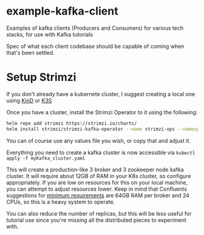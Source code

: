 # example-kafka-client

Examples of kafka clients (Producers and Consumers) for various tech stacks, for use with Kafka tutorials

Spec of what each client codebase should be capable of coming when that's been settled.

# Setup Strimzi

If you don't already have a kubernete cluster, I suggest creating a local one using [KinD](https://kind.sigs.k8s.io/docs/user/quick-start/) or [K3S](https://rancher.com/docs/k3s/latest/en/installation/)

Once you have a cluster, install the Strimzi Operator to it using the following:

```bash
helm repo add strimzi https://strimzi.io/charts/
helm install strimzi/strimzi-kafka-operator --name strimzi-ops --namespace mykafka -f https://raw.githubusercontent.com/catalystsquad/example-kafka-client/main/strimzi_operator_values.yaml
```

You can of course use any values file you wish, or copy that and adjust it.

Everything you need to create a kafka cluster is now accessible via `kubectl apply -f myKafka_cluster.yaml`

This will create a production-like 3 broker and 3 zookeeper node kafka cluster. It will require about 12GB of RAM in your K8s cluster, so configure appropriately. If you are low on resources for this on your local machine, you can attempt to adjust resources lower. Keep in mind that Confluents suggestions for [minimum requirements](https://docs.confluent.io/platform/current/installation/system-requirements.html) are 64GB RAM per broker and 24 CPUs, so this is a heavy system to operate.

You can also reduce the number of replicas, but this will be less useful for tutorial use since you're missing all the distributed pieces to experiment with.
